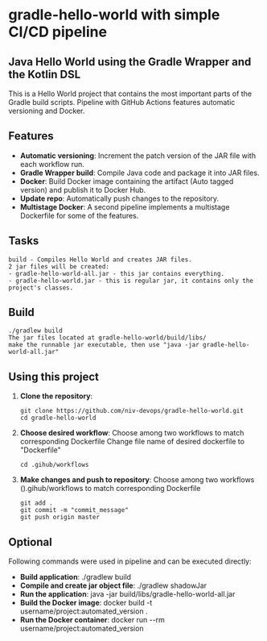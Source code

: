 # gradle-hello-world with simple CI/CD pipeline

## Java Hello World using the Gradle Wrapper and the Kotlin DSL
This is a Hello World project that contains the most important parts of the Gradle build scripts.
Pipeline with GitHub Actions features automatic versioning and Docker.

## Features
- **Automatic versioning**: Increment the patch version of the JAR file with each workflow run.
- **Gradle Wrapper build**: Compile Java code and package it into JAR files.
- **Docker**: Build Docker image containing the artifact (Auto tagged version) and publish it to Docker Hub.
- **Update repo**: Automatically push changes to the repository.
- **Multistage Docker**: A second pipeline implements a multistage Dockerfile for some of the features.

## Tasks
```
build - Compiles Hello World and creates JAR files.
2 jar files will be created:
- gradle-hello-world-all.jar - this jar contains everything.
- gradle-hello-world.jar - this is regular jar, it contains only the project's classes.
```

## Build
```
./gradlew build
The jar files located at gradle-hello-world/build/libs/
make the runnable jar executable, then use "java -jar gradle-hello-world-all.jar"
```

## Using this project
1. **Clone the repository**:
   ```
   git clone https://github.com/niv-devops/gradle-hello-world.git
   cd gradle-hello-world
   ```

2. **Choose desired workflow**:
   Choose among two workflows to match corresponding Dockerfile
   Change file name of desired dockerfile to "Dockerfile"
   ```
   cd .gihub/workflows
   ```   

3. **Make changes and push to repository**:
   Choose among two workflows ().gihub/workflows to match corresponding Dockerfile
   ```
   git add .
   git commit -m "commit_message"
   git push origin master
   ```   

## Optional
Following commands were used in pipeline and can be executed directly:
- **Build application**: ./gradlew build
- **Compile and create jar object file**: ./gradlew shadowJar
- **Run the application**: java -jar build/libs/gradle-hello-world-all.jar
- **Build the Docker image**: docker build -t username/project:automated_version .
- **Run the Docker container**: docker run --rm username/project:automated_version
